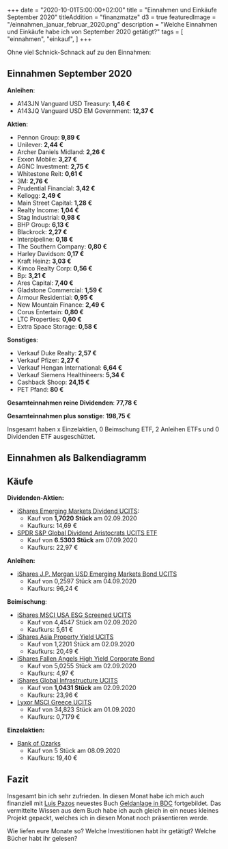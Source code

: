 +++
date = "2020-10-01T5:00:00+02:00"
title = "Einnahmen und Einkäufe September 2020"
titleAddition = "finanzmatze"
d3 = true
featuredImage = "/einnahmen_januar_februar_2020.png"
description = "Welche Einnahmen und Einkäufe habe ich von September 2020 getätigt?"
tags = [
    "einnahmen",
    "einkauf",
]
+++

Ohne viel Schnick-Schnack auf zu den Einnahmen:


## Einnahmen September 2020


**Anleihen**:

- A143JN Vanguard USD Treasury: **1,46 €**
- A143JQ Vanguard USD EM Government: **12,37 €**


**Aktien**:

- Pennon Group: **9,89 €**
- Unilever: **2,44 €**
- Archer Daniels Midland: **2,26 €**
- Exxon Mobile: **3,27 €**
- AGNC Investment: **2,75 €**
- Whitestone Reit: **0,61 €**
- 3M: **2,76 €**
- Prudential Financial: **3,42 €**
- Kellogg: **2,49 €**
- Main Street Capital: **1,28 €**
- Realty Income: **1,04 €**
- Stag Industrial: **0,98 €**
- BHP Group: **6,13 €**
- Blackrock: **2,27 €**
- Interpipeline: **0,18 €**
- The Southern Company: **0,80 €**
- Harley Davidson: **0,17 €**
- Kraft Heinz: **3,03 €**
- Kimco Realty Corp: **0,56 €**
- Bp: **3,21 €**
- Ares Capital: **7,40 €**
- Gladstone Commercial: **1,59 €**
- Armour Residential: **0,95 €**
- New Mountain Finance: **2,49 €**
- Corus Entertain: **0,80 €**
- LTC Properties: **0,60 €**
- Extra Space Storage: **0,58 €**


**Sonstiges**:

- Verkauf Duke Realty: **2,57 €**
- Verkauf Pfizer: **2,27 €**
- Verkauf Hengan International: **6,64 €**
- Verkauf Siemens Healthineers: **5,34 €**
- Cashback Shoop: **24,15 €**
- PET Pfand: **80 €**

**Gesamteinnahmen reine Dividenden**: **77,78 €**

**Gesamteinnahmen plus sonstige**: **198,75 €**

Insgesamt haben x Einzelaktien, 0 Beimschung ETF, 2 Anleihen ETFs und 0 Dividenden ETF ausgeschüttet.


## Einnahmen als Balkendiagramm


<div id="area"></div>

<style>
	.axis {
	  font: 15px sans-serif;
	}

	.axis path,
	.axis line {
	  fill: none;
	  stroke: #000;
	  shape-rendering: crispEdges;
	}

</style>


<script>
var margin = {top: 30, right: 20, bottom: 70, left: 100},
    width = 600 - margin.left - margin.right,
    height = 400 - margin.top - margin.bottom;

// Parse the date / time
var	parseDate = d3.time.format("%Y-%m").parse;

var x = d3.scale.ordinal().rangeRoundBands([0, width], .05);

var y = d3.scale.linear().range([height, 0]);

var xAxis = d3.svg.axis()
    .scale(x)
    .orient("bottom")
    .tickFormat(d3.time.format("%Y-%m"));

var yAxis = d3.svg.axis()
    .scale(y)
    .orient("left")
    .ticks(10);

var svg = d3.select("#area").append("svg")
    .attr("width", width + margin.left + margin.right)
    .attr("height", height + margin.top + margin.bottom)
  .append("g")
    .attr("transform",
          "translate(" + margin.left + "," + margin.top + ")");

d3.csv("/data/dividenden_reports/september_2020.csv", function(error, data) {

    data.forEach(function(d) {
        d.date = parseDate(d.date);
        d.value = +d.value;
    });

  x.domain(data.map(function(d) { return d.date; }));
  y.domain([0, d3.max(data, function(d) { return d.value; })]);

  svg.append("g")
      .attr("class", "x axis")
      .attr("transform", "translate(0," + height + ")")
      .call(xAxis)
    .selectAll("text")
      .style("text-anchor", "end")
      .attr("dx", "-.8em")
      .attr("dy", ".90em")
      .attr("transform", "rotate(-30)" );

  svg.append("g")
      .attr("class", "y axis")
      .call(yAxis)
    .append("text")
      .attr("transform", "rotate(0)")
      .attr("y", "-2em")
      .attr("dy", "1em")
      .style("text-anchor", "end")
      .text("Dividende (€)");

  svg.selectAll("bar")
      .data(data)
    .enter().append("rect")
      .style("fill", "steelblue")
      .attr("x", function(d) { return x(d.date); })
      .attr("width", x.rangeBand())
      .attr("y", function(d) { return y(d.value); })
      .attr("height", function(d) { return height - y(d.value); });

});
</script>


## Käufe

**Dividenden-Aktien:**

- [iShares Emerging Markets Dividend UCITS](https://www.justetf.com/de/etf-profile.html?isin=IE00B652H904 "iShares Emerging Markets Dividend UCITS"):
  - Kauf von **1,7020 Stück** am 02.09.2020
  - Kaufkurs: 14,69 €
- [SPDR S&P Global Dividend Aristocrats UCITS ETF](https://www.justetf.com/de/etf-profile.html?isin=IE00B9CQXS71 "SPDR S&P Global Dividend Aristocrats UCITS ETF")
  - Kauf von **6.5303 Stück** am 07.09.2020
  - Kaufkurs: 22,97 €


**Anleihen:**

- [iShares J.P. Morgan USD Emerging Markets Bond UCITS](https://www.justetf.com/de/etf-profile.html?isin=IE00B2NPKV68 "iShares J.P. Morgan USD Emerging Markets Bond UCITS")
  - Kauf von 0,2597 Stück am 04.09.2020
  - Kaufkurs: 96,24 €


**Beimischung**:

- [iShares MSCI USA ESG Screened UCITS](https://www.justetf.com/de/etf-profile.html?isin=IE00BFNM3H51 "iShares MSCI USA ESG Screened UCITS")
  - Kauf von 4,4547 Stück am 02.09.2020
  - Kaufkurs: 5,61 €
- [iShares Asia Property Yield UCITS](https://www.justetf.com/de/etf-profile.html?query=IE00B1FZS244&groupField=index&from=search&isin=IE00B1FZS244 "iShares Asia Property Yield UCITS")
  - Kauf von 1,2201 Stück am 02.09.2020
  - Kaufkurs: 20,49 €
- [iShares Fallen Angels High Yield Corporate Bond](https://www.justetf.com/de/etf-profile.html?isin=IE00BYM31M36 "iShares Fallen Angels High Yield Corporate Bond")
  - Kauf von 5,0255 Stück am 02.09.2020
  - Kaufkurs: 4,97 €
- [iShares Global Infrastructure UCITS](https://www.justetf.com/de/etf-profile.html?isin=IE00B1FZS467 "iShares Global Infrastructure UCITS")
  - Kauf von **1,0431 Stück** am 02.09.2020
  - Kaufkurs: 23,96 €
- [Lyxor MSCI Greece UCITS](https://www.justetf.com/de/etf-profile.html?isin=FR0010405431 "Lyxor MSCI Greece UCITS")
  - Kauf von 34,823 Stück am 01.09.2020
  - Kaufkurs: 0,7179 €


**Einzelaktien:**

- [Bank of Ozarks](https://www.finanzen.net/aktien/bank_of_the_ozarks_registered-aktie "Bank of Ozarks")
  - Kauf von 5 Stück am 08.09.2020
  - Kaufkurs: 19,40 €


## Fazit

Insgesamt bin ich sehr zufrieden. In diesen Monat habe ich mich auch finanziell mit [Luis Pazos](https://nurbaresistwahres.de/ "Luis Pazos") neuestes
Buch [Geldanlage in BDC](https://nurbaresistwahres.de/geldanlage-in-bdcs/ "Geldanlage in BDC") fortgebildet. Das
vermittelte Wissen aus dem Buch habe ich auch gleich in ein neues kleines Projekt gepackt, welches ich in diesen Monat
noch präsentieren werde.

Wie liefen eure Monate so? Welche Investitionen habt ihr getätigt? Welche Bücher habt ihr gelesen?

